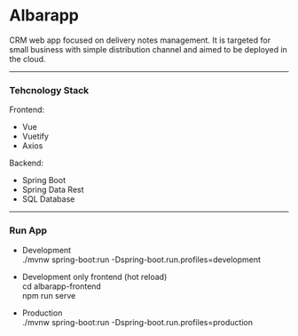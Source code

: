 # Albarapp #

CRM web app focused on delivery notes management. It is targeted for small business with simple distribution channel and aimed to be deployed in the cloud.

---
### Tehcnology Stack ###  
Frontend:
* Vue
* Vuetify
* Axios   

Backend: 
* Spring Boot 
* Spring Data Rest
* SQL Database

---
### Run App ###  

- Development\
./mvnw spring-boot:run -Dspring-boot.run.profiles=development

- Development only frontend (hot reload)\
cd albarapp-frontend    
npm run serve

- Production\
 ./mvnw spring-boot:run -Dspring-boot.run.profiles=production
